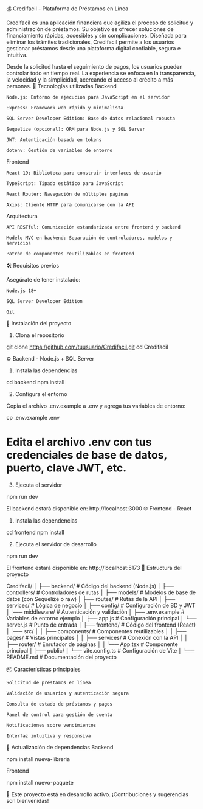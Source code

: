 
💰 Credifacil - Plataforma de Préstamos en Línea

Credifacil es una aplicación financiera que agiliza el proceso de solicitud y administración de préstamos. Su objetivo es ofrecer soluciones de financiamiento rápidas, accesibles y sin complicaciones. Diseñada para eliminar los trámites tradicionales, Credifacil permite a los usuarios gestionar préstamos desde una plataforma digital confiable, segura e intuitiva.

Desde la solicitud hasta el seguimiento de pagos, los usuarios pueden controlar todo en tiempo real. La experiencia se enfoca en la transparencia, la velocidad y la simplicidad, acercando el acceso al crédito a más personas.
🚀 Tecnologías utilizadas
Backend

    Node.js: Entorno de ejecución para JavaScript en el servidor

    Express: Framework web rápido y minimalista

    SQL Server Developer Edition: Base de datos relacional robusta

    Sequelize (opcional): ORM para Node.js y SQL Server

    JWT: Autenticación basada en tokens

    dotenv: Gestión de variables de entorno

Frontend

    React 19: Biblioteca para construir interfaces de usuario

    TypeScript: Tipado estático para JavaScript

    React Router: Navegación de múltiples páginas

    Axios: Cliente HTTP para comunicarse con la API

Arquitectura

    API RESTful: Comunicación estandarizada entre frontend y backend

    Modelo MVC en backend: Separación de controladores, modelos y servicios

    Patrón de componentes reutilizables en frontend

🛠️ Requisitos previos

Asegúrate de tener instalado:

    Node.js 18+

    SQL Server Developer Edition

    Git

🔧 Instalación del proyecto
1. Clona el repositorio

git clone https://github.com/tuusuario/Credifacil.git
cd Credifacil

⚙️ Backend - Node.js + SQL Server
1. Instala las dependencias

cd backend
npm install

2. Configura el entorno

Copia el archivo .env.example a .env y agrega tus variables de entorno:

cp .env.example .env
# Edita el archivo .env con tus credenciales de base de datos, puerto, clave JWT, etc.

3. Ejecuta el servidor

npm run dev

El backend estará disponible en: http://localhost:3000
🌐 Frontend - React
1. Instala las dependencias

cd frontend
npm install

2. Ejecuta el servidor de desarrollo

npm run dev

El frontend estará disponible en: http://localhost:5173
📁 Estructura del proyecto

Credifacil/
│
├── backend/                  # Código del backend (Node.js)
│   ├── controllers/          # Controladores de rutas
│   ├── models/               # Modelos de base de datos (con Sequelize o raw)
│   ├── routes/               # Rutas de la API
│   ├── services/             # Lógica de negocio
│   ├── config/               # Configuración de BD y JWT
│   ├── middleware/           # Autenticación y validación
│   ├── .env.example          # Variables de entorno ejemplo
│   ├── app.js                # Configuración principal
│   └── server.js             # Punto de entrada
│
├── frontend/                 # Código del frontend (React)
│   ├── src/
│   │   ├── components/       # Componentes reutilizables
│   │   ├── pages/            # Vistas principales
│   │   ├── services/         # Conexión con la API
│   │   ├── router/           # Enrutador de páginas
│   │   └── App.tsx           # Componente principal
│   ├── public/
│   └── vite.config.ts        # Configuración de Vite
│
└── README.md                 # Documentación del proyecto

📦 Características principales

    Solicitud de préstamos en línea

    Validación de usuarios y autenticación segura

    Consulta de estado de préstamos y pagos

    Panel de control para gestión de cuenta

    Notificaciones sobre vencimientos

    Interfaz intuitiva y responsiva

🔄 Actualización de dependencias
Backend

npm install nueva-libreria

Frontend

npm install nuevo-paquete

🚧 Este proyecto está en desarrollo activo. ¡Contribuciones y sugerencias son bienvenidas!


